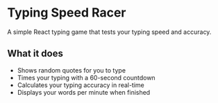 # Typing Speed Racer

A simple React typing game that tests your typing speed and accuracy.

## What it does

- Shows random quotes for you to type
- Times your typing with a 60-second countdown
- Calculates your typing accuracy in real-time
- Displays your words per minute when finished
